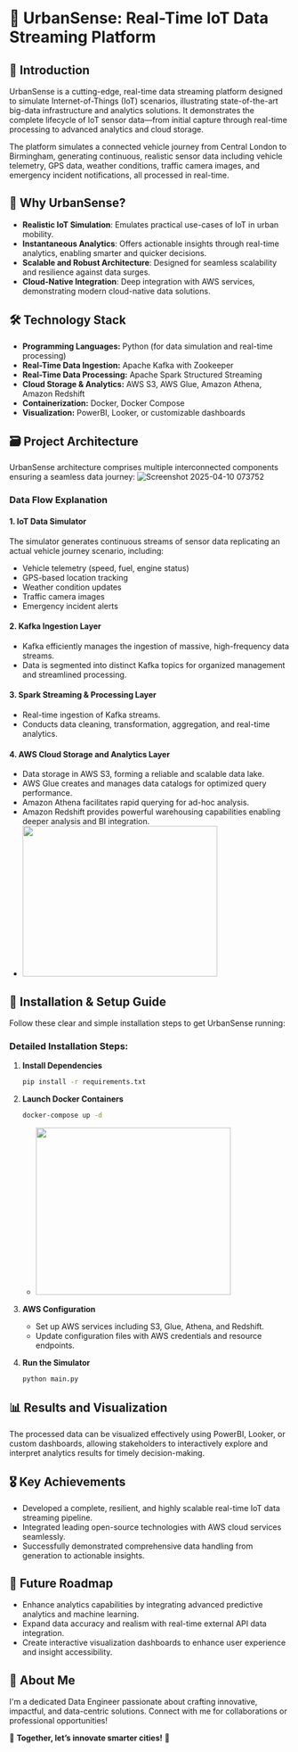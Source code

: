 # 🌆 UrbanSense: Real-Time IoT Data Streaming Platform

## 🚀 Introduction
UrbanSense is a cutting-edge, real-time data streaming platform designed to simulate Internet-of-Things (IoT) scenarios, illustrating state-of-the-art big-data infrastructure and analytics solutions. It demonstrates the complete lifecycle of IoT sensor data—from initial capture through real-time processing to advanced analytics and cloud storage.

The platform simulates a connected vehicle journey from Central London to Birmingham, generating continuous, realistic sensor data including vehicle telemetry, GPS data, weather conditions, traffic camera images, and emergency incident notifications, all processed in real-time.

## 🎯 Why UrbanSense?
- **Realistic IoT Simulation**: Emulates practical use-cases of IoT in urban mobility.
- **Instantaneous Analytics**: Offers actionable insights through real-time analytics, enabling smarter and quicker decisions.
- **Scalable and Robust Architecture**: Designed for seamless scalability and resilience against data surges.
- **Cloud-Native Integration**: Deep integration with AWS services, demonstrating modern cloud-native data solutions.

## 🛠️ Technology Stack

- **Programming Languages:** Python (for data simulation and real-time processing)
- **Real-Time Data Ingestion:** Apache Kafka with Zookeeper
- **Real-Time Data Processing:** Apache Spark Structured Streaming
- **Cloud Storage & Analytics:** AWS S3, AWS Glue, Amazon Athena, Amazon Redshift
- **Containerization:** Docker, Docker Compose
- **Visualization:** PowerBI, Looker, or customizable dashboards

## 🗃️ Project Architecture

UrbanSense architecture comprises multiple interconnected components ensuring a seamless data journey:
![Screenshot 2025-04-10 073752](https://github.com/user-attachments/assets/3572a769-1f9c-4482-8c36-a27892b14a34)

### Data Flow Explanation

#### 1. IoT Data Simulator
The simulator generates continuous streams of sensor data replicating an actual vehicle journey scenario, including:
- Vehicle telemetry (speed, fuel, engine status)
- GPS-based location tracking
- Weather condition updates
- Traffic camera images
- Emergency incident alerts

#### 2. Kafka Ingestion Layer
- Kafka efficiently manages the ingestion of massive, high-frequency data streams.
- Data is segmented into distinct Kafka topics for organized management and streamlined processing.

#### 3. Spark Streaming & Processing Layer
- Real-time ingestion of Kafka streams.
- Conducts data cleaning, transformation, aggregation, and real-time analytics.

#### 4. AWS Cloud Storage and Analytics Layer
- Data storage in AWS S3, forming a reliable and scalable data lake.
- AWS Glue creates and manages data catalogs for optimized query performance.
- Amazon Athena facilitates rapid querying for ad-hoc analysis.
- Amazon Redshift provides powerful warehousing capabilities enabling deeper analysis and BI integration.
-  <img src="https://github.com/user-attachments/assets/2f795b64-587b-49aa-bbbe-767f99b87cee" width="350" height="270">


## 🚦 Installation & Setup Guide

Follow these clear and simple installation steps to get UrbanSense running:

### Detailed Installation Steps:

1. **Install Dependencies**
   ```bash
   pip install -r requirements.txt
   ```

2. **Launch Docker Containers**
   ```bash
   docker-compose up -d
   ```
   -  <img src="https://github.com/user-attachments/assets/fefa93de-eb06-44f0-9a26-3066a6f3f9d5" width="350" height="300">



4. **AWS Configuration**
   - Set up AWS services including S3, Glue, Athena, and Redshift.
   - Update configuration files with AWS credentials and resource endpoints.

6. **Run the Simulator**
   ```bash
   python main.py
   ```

## 📊 Results and Visualization

The processed data can be visualized effectively using PowerBI, Looker, or custom dashboards, allowing stakeholders to interactively explore and interpret analytics results for timely decision-making.

## 🎖️ Key Achievements
- Developed a complete, resilient, and highly scalable real-time IoT data streaming pipeline.
- Integrated leading open-source technologies with AWS cloud services seamlessly.
- Successfully demonstrated comprehensive data handling from generation to actionable insights.

## 🌟 Future Roadmap
- Enhance analytics capabilities by integrating advanced predictive analytics and machine learning.
- Expand data accuracy and realism with real-time external API data integration.
- Create interactive visualization dashboards to enhance user experience and insight accessibility.

## 👤 About Me
I'm a dedicated Data Engineer passionate about crafting innovative, impactful, and data-centric solutions. Connect with me for collaborations or professional opportunities!

🌟 **Together, let’s innovate smarter cities!** 🌟

